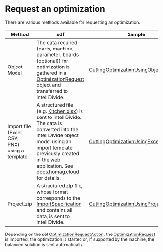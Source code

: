 # Request an optimization

There are various methods available for requesting an optimization.

Method| sdf|Sample
------|------|------
Object Model|The data required (parts, machine, parameter, boards (optional)) for optimization is gathered in a [OptimizationRequest](homagconnect.intellidivide.contracts.request.optimizationrequest.md) object and transferred to intelliDivide.|[CuttingOptimizationUsingObjectModel.cs](./../Samples/Requests/Cutting/CuttingOptimizationUsingObjectModel.cs)
Import file (Excel, CSV, PNX) using a template|A structured file (e.g. [Kitchen.xlsx](./../Samples/Requests/Cutting/Kitchen.xlsx)) is sent to intelliDivide. The data is converted into the intelliDivide object model using an import template previously created in the web application. See [docs.homag.cloud](https://docs.homag.cloud/en/intellidivide/tutorial/importing-data) for details.| [CuttingOptimizationUsingExcel.cs](./../Samples/Requests/Cutting/CuttingOptimizationUsingExcel.cs)
Project.zip|A structured zip file, whose format corresponds to the [ImportSpecification](https://dev.azure.com/homag-group/FOSSProjects/_git/homag-api-gateway-client?path=/Documentation/ImportSpecification.md&_a=preview) and contains all data, is sent to intelliDivide. |[CuttingOptimizationUsingProjectZip.cs](./../Samples/Requests/Cutting/CuttingOptimizationUsingProjectZip.cs)

Depending on the set [OptimizationRequestAction](./homagconnect.intellidivide.contracts.request.optimizationrequestaction.md), the [OptimizationRequest](./homagconnect.intellidivide.contracts.request.optimizationrequest.md) is imported, the optimization is started or, if supported by the machine, the balanced solution is sent automatically.